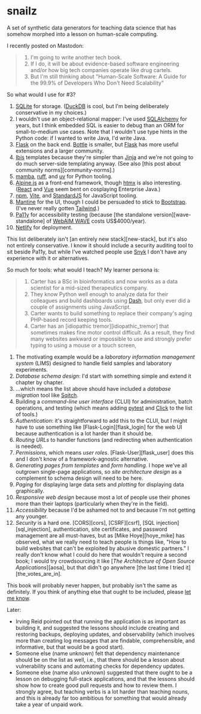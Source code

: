 # snailz

A set of synthetic data generators for teaching data science
that has somehow morphed into a lesson on human-scale computing.

I recently posted on Mastodon:

> 1.  I'm going to write another tech book.
> 2.  If I do, it will be about evidence-based software engineering and/or how big tech companies operate like drug cartels.
> 3.  But I'm still thinking about "Human-Scale Software: A Guide for the 99.9% of Developers Who Don't Need Scalability"

So what would I use for #3?

1.  [SQLite][sqlite] for storage.
    ([DuckDB][duckdb] is cool, but I'm being deliberately conservative in my choices.)
1.  I wouldn't use an object-relational mapper:
    I've used [SQLAlchemy][sqlalchemy] for years,
    but I think embedded SQL is easier to debug than an ORM for small-to-medium use cases.
    Note that I wouldn't use type hints in the Python code:
    if I wanted to write Java, I'd write Java.
1.  [Flask][flask] on the back end.
    [Bottle][bottle] is smaller,
    but [Flask][flask] has more useful extensions and a larger community.
1.  [Ibis][ibis] templates because they're simpler than [Jinja][jinja]
    and we're not going to do much server-side templating anyway.
    (See also [this post about community norms][community-norms].)
1.  [mamba][mamba],
    [ruff][ruff],
    and [uv][uv] for Python tooling.
1.  [Alpine.js][alpine] as a front-end framework,
    though [htmx][htmx] is also interesting.
    ([React][react] and [Vue][vue] seem bent on cosplaying Enterprise Java.)
1.  [npm][npm],
    [Vite][vite],
    and [StandardJS][standardjs] for JavaScript tooling.
1.  [Mantine][mantine] for the UI,
    though I could be persuaded to stick to [Bootstrap][bootstrap].
    (I've never really gotten [Tailwind][tailwind].)
1.  [Pa11y][pa11y] for accessibility testing
    (because [the standalone version][wave-standalone] of [WebAIM WAVE][wave] costs US$4000/year).
1.  [Netlify][netlify] for deployment.

This list deliberately isn't [an entirely new stack][new-stack],
but it's also not entirely conservative.
I know it should include a security auditing tool to sit beside Pa11y,
but while I've watched people use [Snyk][snyk]
I don't have any experience with it or alternatives.

So much for tools:
what would I teach?
My learner persona is:

> 1.  Carter has a BSc in bioinformatics
>     and now works as a data scientist for a mid-sized therapeutics company.
> 1.  They know Python well enough to analyze data for their colleagues
>     and build dashboards using [Dash][dash],
>     but only ever did a couple of assignments using JavaScript.
> 1.  Carter wants to build something to replace their company's aging PHP-based record keeping tools.
> 1.  Carter has an [idiopathic tremor][idiopathic_tremor]
>     that sometimes makes fine motor control difficult.
>     As a result,
>     they find many websites awkward or impossible to use
>     and strongly prefer typing to using a mouse or a touch screen,

1.  The motivating example would be a *laboratory information management system* (LIMS)
    designed to handle field samples and laboratory experiments.
1.  *Database schema design*:
    I'd start with something simple and extend it chapter by chapter.
1.  …which means the list above should have included a *database migration* tool like [Sqitch][sqitch].
1.  Building a *command-line user interface* (CLUI) for administration, batch operations, and testing
    (which means adding [pytest][pytest] and [Click][click]
    to the list of tools.)
1.  *Authentication*:
    it's straightforward to add this to the CLUI,
    but I might have to use something like [Flask-Login][flask_login] for the web UI
    because authentication is a lot harder than it should be.
1.  *Routing URLs* to handler functions
    (and redirecting when authentication is needed).
1.  *Permissions*,
    which means *user roles*.
    [Flask-User][flask_user] does this and I don't know of a framework-agnostic alternative.
1.  *Generating pages from templates* and *form handling*.
    I hope we've all outgrown single-page applications,
    so *site architecture design* as a complement to schema design will need to be here.
1.  *Paging* for displaying large data sets and *plotting* for displaying data graphically.
1.  *Responsive web design* because most a lot of people use their phones more than their laptops
    (particularly when they're in the field).
1.  *Accessibility* because I'd be ashamed not to
    and because I'm not getting any younger.
1.  *Security* is a hard one.
    [CORS][cors],
    [CSRF][csrf],
    [SQL injection][sql_injection],
    authentication,
    site certificates,
    and password management
    are all must-haves,
    but as [Mike Hoye][hoye_mike] has observed,
    what we really need to teach people is things like,
    "How to build websites that can't be exploited by abusive domestic partners."
    I really don't know what I could do here that wouldn't require a second book;
    I would try crowdsourcing it like [*The Architecture of Open Source Applications*][aosa],
    but that didn't go anywhere [the last time I tried it][the_votes_are_in].

This book will probably never happen,
but probably isn't the same as definitely.
If you think of anything else that ought to be included,
please [let me know](mailto:gvwilson@third-bit.com).

Later:

-   Irving Reid pointed out that running the application is as important as building it,
    and suggested the lessons should include creating and restoring backups,
    deploying updates,
    and observability
    (which involves more than creating log messages that are findable, comprehensible, and informative,
    but that would be a good start).
-   Someone else (name unknown) felt that dependency maintenance should be on the list as well,
    i.e.,
    that there should be a lesson about vulnerability scans and automating checks for dependency updates.
-   Someone else (name also unknown) suggested that there ought to be a lesson on debugging full-stack applications,
    and that the lessons should show how to create good pull requests and how to review them.
    I strongly agree,
    but teaching verbs is a lot harder than teaching nouns,
    and this is already far too ambitious for something that would already take a year of unpaid work.

[alpine]: https://alpinejs.dev/
[ark]: https://www.dmulholl.com/docs/ark/main/
[atkinson]: https://brailleinstitute.org/freefont
[bootstrap]: https://getbootstrap.com/
[bottle]: https://bottlepy.org/
[bs4]: https://pypi.org/project/beautifulsoup4/
[click]: https://click.palletsprojects.com/
[dash]: https://dash.plotly.com/
[draw_io]: https://www.drawio.com/
[DuckDB]: https://duckdb.org/
[faker]: https://faker.readthedocs.io/
[flask]: https://flask.palletsprojects.com/
[geopy]: https://geopy.readthedocs.io/
[ghp]: https://pages.github.com/
[highlight_css]: https://numist.github.io/highlight-css/
[html5validator]: https://pypi.org/project/html5validator/
[htmx]: https://htmx.org/
[Ibis]: http://www.dmulholl.com/docs/ibis/master/
[jinja]: https://jinja.palletsprojects.com/
[mamba]: https://mamba.readthedocs.io/
[mantine]: https://ui.mantine.dev/
[navarro_danielle]: https://art.djnavarro.net/
[netlify]: https://www.netlify.com/
[npm]: https://www.npmjs.com/
[pa11y]: https://pa11y.org/
[plausible]: https://plausible.io/
[plotly]: https://plotly.com/
[polars]: https://pola.rs/
[pybtex]: https://pypi.org/project/pybtex/
[pytest]: https://docs.pytest.org/
[react]: https://react.dev/
[repo]: https://github.com/gvwilson/snailz
[ruff]: https://docs.astral.sh/ruff/
[snyk]: https://snyk.io/
[sqitch]: https://sqitch.org/
[sqlalchemy]: https://www.sqlalchemy.org/
[sqlite]: https://sqlite.org/
[stamps]: https://third-bit.com/colophon/
[standardjs]: https://standardjs.com/
[tailwind]: https://tailwindcss.com/
[uv]: https://github.com/astral-sh/uv
[vite]: https://vitejs.dev/
[vue]: https://vuejs.org/
[wave]: https://wave.webaim.org/
